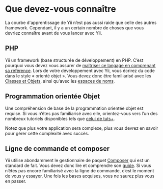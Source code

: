 # Que devez-vous connaître

La courbe d'apprentissage de Yii n’est pas aussi raide que celle des autres framework. Cependant, il y a un certain nombre de choses que vous devriez connaître avant de vous lancer avec Yii.

## PHP

Yii un framework (base structurée de développement) en PHP. C’est pourquoi vous devez vous assurer de [maîtriser ce langage en comprenant sa référence](https://php.net/manual/fr/langref.php).
Lors de votre développement avec Yii, vous écrirez du code dans le style « orienté objet ». Vous devez donc être familiarisé avec les [Classes et Objets](https://php.net/manual/fr/language.oop5.basic.php), ainsi qu'avec les [espaces de noms](https://php.net/manual/fr/language.namespaces.php).

## Programmation orientée Objet

Une compréhension de base de la programmation orientée objet est requise. Si vous n’êtes pas familiarisé avec elle, orientez-vous vers l’un des nombreux tutoriels disponibles tels que [celui de tuts+](https://code.tutsplus.com/tutorials/object-oriented-php-for-beginners--net-12762).

Notez que plus votre application sera complexe, plus vous devrez en savoir pour gérer cette complexité avec succès.

## Ligne de commande et composer

Yii utilise abondamment le gestionnaire de paquet [Composer](https://getcomposer.org/) qui est un standard de fait. Vous devez donc lire et comprendre son [guide](https://getcomposer.org/doc/01-basic-usage.md). Si vous n’êtes pas encore familiarisé avec la ligne de commande, c’est le moment de vous y essayer. Une fois les bases acquises, vous ne saurez plus vous en passer. 

